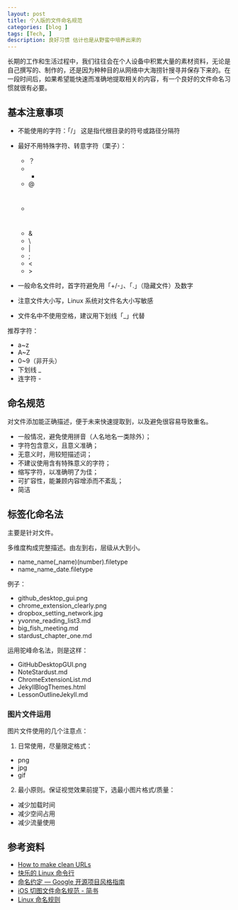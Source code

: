 ```yaml
---
layout: post
title: 个人版的文件命名规范
categories: [blog ]
tags: [Tech, ]
description: 良好习惯 估计也是从野蛮中培养出来的
---
```


长期的工作和生活过程中，我们往往会在个人设备中积累大量的素材资料，无论是自己撰写的、制作的，还是因为种种目的从网络中大海捞针搜寻并保存下来的。在一段时间后，如果希望能快速而准确地提取相关的内容，有一个良好的文件命名习惯就很有必要。



## 基本注意事项

* 不能使用的字符：「/」 这是指代根目录的符号或路径分隔符
* 最好不用特殊字符、转意字符（栗子）：
  * ？
  * *
  * @
  * #
  * &
  * \
  * \|
  * ;
  * <
  * \>

* 一般命名文件时，首字符避免用「+/-」、「.」（隐藏文件）及数字
* 注意文件大小写，Linux 系统对文件名大小写敏感
* 文件名中不使用空格，建议用下划线「_」代替

推荐字符：

  * a~z
  * A~Z
  * 0~9（非开头）
  * 下划线 _ 
  * 连字符 - 

## 命名规范

对文件添加能正确描述，便于未来快速提取到，以及避免很容易导致重名。

* 一般情况，避免使用拼音（人名地名一类除外）；
* 字符包含意义，且意义准确；
* 无意义时，用较短描述词；
* 不建议使用含有特殊意义的字符；
* 缩写字符，以准确明了为佳；
* 可扩容性，能兼顾内容增添而不紊乱；
* 简洁

## 标签化命名法

主要是针对文件。

多维度构成完整描述。由左到右，层级从大到小。

* name_name(_name)(number).filetype
* name_name_date.filetype

例子：

* github_desktop_gui.png
* chrome_extension_clearly.png
* dropbox_setting_network.jpg
* yvonne_reading_list3.md
* big_fish_meeting.md
* stardust_chapter_one.md

运用驼峰命名法，则是这样：

* GitHubDesktopGUI.png
* NoteStardust.md
* ChromeExtensionList.md
* JekyllBlogThemes.html
* LessonOutlineJekyll.md

### 图片文件运用

图片文件使用的几个注意点：

1. 日常使用，尽量限定格式：
  * png
  * jpg
  * gif
2. 最小原则。保证视觉效果前提下，选最小图片格式/质量：
  * 减少加载时间
  * 减少空间占用
  * 减少流量使用

## 参考资料

* [How to make clean URLs](http://www.desiquintans.com/cleanurls)
* [快乐的 Linux 命令行](http://billie66.github.io/TLCL/)
* [命名约定 — Google 开源项目风格指南](http://zh-google-styleguide.readthedocs.org/en/latest/google-cpp-styleguide/naming/)
* [iOS 切图文件命名规范 - 简书](http://www.jianshu.com/p/2896b2823b65)
* [Linux 命名规则](http://www.cppblog.com/fwxjj/archive/2009/06/01/86491.html)
